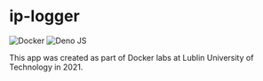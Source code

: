 # ip-logger

![Docker](https://img.shields.io/badge/docker-%230db7ed.svg?style=for-the-badge&logo=docker&logoColor=white)
![Deno JS](https://img.shields.io/badge/deno%20js-000000?style=for-the-badge&logo=deno&logoColor=white)

This app was created as part of Docker labs at Lublin University of Technology in 2021.
